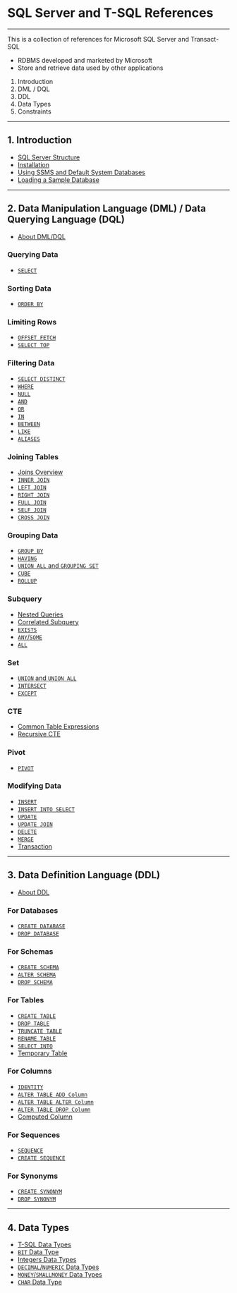 # SQL Server and T-SQL References

---

This is a collection of references for Microsoft SQL Server and Transact-SQL

- RDBMS developed and marketed by Microsoft
- Store and retrieve data used by other applications

1. Introduction
2. DML / DQL
3. DDL
4. Data Types
5. Constraints

---

## 1. Introduction

- [SQL Server Structure](01-introduction/00-sqlserver-structure.md)
- [Installation](01-introduction/01-installation.md)
- [Using SSMS and Default System Databases](01-introduction/02-using-ssms-and-default-sys-dbs.md)
- [Loading a Sample Database](01-introduction/03-loading-sample-db.md)

---

## 2. Data Manipulation Language (DML) / Data Querying Language (DQL)

- [About DML/DQL](02-dml-dql/readme.md)

### Querying Data

- [`SELECT`](02-dml-dql/01-querying-data/01-select.md)

### Sorting Data

- [`ORDER BY`](02-dml-dql/02-sorting-data/01-order-by.md)

### Limiting Rows

- [`OFFSET FETCH`](02-dml-dql/03-limiting-rows/01-offset-fetch.md)
- [`SELECT TOP`](02-dml-dql/03-limiting-rows/02-select-top.md)

### Filtering Data

- [`SELECT DISTINCT`](02-dml-dql/04-filtering-data/01-select-distinct.md)
- [`WHERE`](02-dml-dql/04-filtering-data/02-where.md)
- [`NULL`](02-dml-dql/04-filtering-data/03-null.md)
- [`AND`](02-dml-dql/04-filtering-data/04-and.md)
- [`OR`](02-dml-dql/04-filtering-data/05-or.md)
- [`IN`](02-dml-dql/04-filtering-data/06-in.md)
- [`BETWEEN`](02-dml-dql/04-filtering-data/07-between.md)
- [`LIKE`](02-dml-dql/04-filtering-data/08-like.md)
- [`ALIASES`](02-dml-dql/04-filtering-data/09-aliases.md)

### Joining Tables

- [Joins Overview](02-dml-dql/05-joining-tables/01-joins-overview.md)
- [`INNER JOIN`](02-dml-dql/05-joining-tables/02-inner-join.md)
- [`LEFT JOIN`](02-dml-dql/05-joining-tables/03-left-join.md)
- [`RIGHT JOIN`](02-dml-dql/05-joining-tables/04-right-join.md)
- [`FULL JOIN`](02-dml-dql/05-joining-tables/05-full-join.md)
- [`SELF JOIN`](02-dml-dql/05-joining-tables/06-self-join.md)
- [`CROSS JOIN`](02-dml-dql/05-joining-tables/07-cross-join.md)

### Grouping Data

- [`GROUP BY`](02-dml-dql/06-grouping-data/01-group-by.md)
- [`HAVING`](02-dml-dql/06-grouping-data/02-having.md)
- [`UNION ALL` and `GROUPING SET`](02-dml-dql/06-grouping-data/03-union-all-and-grouping-sets.md)
- [`CUBE`](02-dml-dql/06-grouping-data/04-cube.md)
- [`ROLLUP`](02-dml-dql/06-grouping-data/05-rollup.md)

### Subquery

- [Nested Queries](02-dml-dql/07-subquery/01-nested-queries.md)
- [Correlated Subquery](02-dml-dql/07-subquery/02-correlated-subquery.md)
- [`EXISTS`](02-dml-dql/07-subquery/03-exists.md)
- [`ANY`/`SOME`](02-dml-dql/07-subquery/04-any-some.md)
- [`ALL`](02-dml-dql/07-subquery/05-all.md)

### Set

- [`UNION` and `UNION ALL`](02-dml-dql/08-set/01-union-union-all.md)
- [`INTERSECT`](02-dml-dql/08-set/02-intersect.md)
- [`EXCEPT`](02-dml-dql/08-set/03-except.md)

### CTE

- [Common Table Expressions](02-dml-dql/09-cte/01-common-table-expressions.md)
- [Recursive CTE](02-dml-dql/09-cte/02-recursive-cte.md)

### Pivot

- [`PIVOT`](02-dml-dql/10-pivot/01-pivot.md)

### Modifying Data

- [`INSERT`](02-dml-dql/11-modifying-data/01-insert.md)
- [`INSERT INTO SELECT`](02-dml-dql/11-modifying-data/02-insert-into-select.md)
- [`UPDATE`](02-dml-dql/11-modifying-data/03-update.md)
- [`UPDATE JOIN`](02-dml-dql/11-modifying-data/04-update-join.md)
- [`DELETE`](02-dml-dql/11-modifying-data/05-delete.md)
- [`MERGE`](02-dml-dql/11-modifying-data/06-merge.md)
- [Transaction](02-dml-dql/11-modifying-data/07-transaction.md)

---

## 3. Data Definition Language (DDL)

- [About DDL](03-ddl/about.md)

### For Databases

- [`CREATE DATABASE`](03-ddl/01-database/01-create-database.md)
- [`DROP DATABASE`](03-ddl/01-database/02-drop-database.md)

### For Schemas

- [`CREATE SCHEMA`](03-ddl/02-schema/01-create-schema.md)
- [`ALTER SCHEMA`](03-ddl/02-schema/02-alter-schema.md)
- [`DROP SCHEMA`](03-ddl/02-schema/03-drop-schema.md)

### For Tables

- [`CREATE TABLE`](03-ddl/03-table/01-create-table.md)
- [`DROP TABLE`](03-ddl/03-table/02-drop-table.md)
- [`TRUNCATE TABLE`](03-ddl/03-table/03-truncate-table.md)
- [`RENAME TABLE`](03-ddl/03-table/04-rename-table.md)
- [`SELECT INTO`](03-ddl/03-table/05-select-into.md)
- [Temporary Table](03-ddl/03-table/06-temporary-table.md)

### For Columns

- [`IDENTITY`](03-ddl/04-column/01-identity-column.md)
- [`ALTER TABLE ADD Column`](03-ddl/04-column/02-alter-table-add-column.md)
- [`ALTER TABLE ALTER Column`](03-ddl/04-column/03-alter-table-alter-column.md)
- [`ALTER TABLE DROP Column`](03-ddl/04-column/04-alter-table-drop-column.md)
- [Computed Column](03-ddl/04-column/05-computed-column.md)

### For Sequences

- [`SEQUENCE`](03-ddl/05-sequence/01-sequence-object.md)
- [`CREATE SEQUENCE`](03-ddl/05-sequence/02-create-sequence.md)

### For Synonyms

- [`CREATE SYNONYM`](03-ddl/06-synonym/01-create-synonym.md)
- [`DROP SYNONYM`](03-ddl/06-synonym/02-drop-synonym.md)

---

## 4. Data Types

- [T-SQL Data Types](./04-data-types/01-tsql-data-types.md)
- [`BIT` Data Type](./04-data-types/02-bit-data-type.md)
- [Integers Data Types](./04-data-types/03-integer-data-types.md)
- [`DECIMAL`/`NUMERIC` Data Types](./04-data-types/04-decimal-numeric-data-type.md)
- [`MONEY`/`SMALLMONEY` Data Types](./04-data-types/05-money-smallmoney-data-types.md)
- [`CHAR` Data Type](./04-data-types/06-char-data-type.md)
